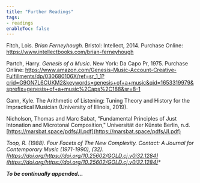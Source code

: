 ```yaml
---
title: "Further Readings"
tags:
- readings
enableToc: false
---
```


Fitch, Lois. _Brian Ferneyhough_. Bristol: Intellect, 2014.
Purchase Online: https://www.intellectbooks.com/brian-ferneyhough

Partch, Harry. _Genesis of a Music_. New York: Da Capo Pr, 1975.
Purchase Online: https://www.amazon.com/Genesis-Music-Account-Creative-Fulfillments/dp/030680106X/ref=sr_1_1?crid=G9ON7L6CUKM2&keywords=genesis+of+a+music&qid=1653319979&sprefix=genesis+of+a+music%2Caps%2C188&sr=8-1

Gann, Kyle. The Arithmetic of Listening: Tuning Theory and History for the Impractical Musician (University of Illinois, 2019).

Nicholson, Thomas and Marc Sabat, "Fundamental Principles of Just Intonation and Microtonal Composition," Universität der Künste Berlin, n.d. [https://marsbat.space/pdfs/JI.pdf](https://marsbat.space/pdfs/JI.pdf)

*Toop, R. (1988). Four Facets of The New Complexity. Contact: A Journal for Contemporary Music (1971-1990), (32). [https://doi.org/https://doi.org/10.25602/GOLD.cj.v0i32.1284](https://doi.org/https://doi.org/10.25602/GOLD.cj.v0i32.1284)**

_**To be continually appended…**_
